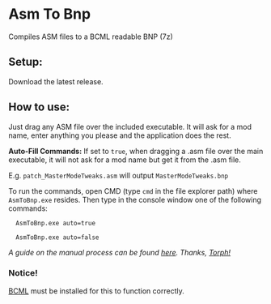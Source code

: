 # Asm To Bnp

Compiles ASM files to a BCML readable BNP (7z)

## Setup:

Download the latest release.

## How to use:

Just drag any ASM file over the included executable. It will ask for a mod name, enter anything you please and the application does the rest.

**Auto-Fill Commands:** If set to `true`, when dragging a .asm file over the main executable, it will not ask for a mod name but get it from the .asm file.

E.g. `patch_MasterModeTweaks.asm` will output `MasterModeTweaks.bnp`

To run the commands, open CMD (type `cmd` in the file explorer path) where `AsmToBnp.exe` resides. Then type in the console window one of the following commands:

```
  AsmToBnp.exe auto=true
```
```
  AsmToBnp.exe auto=false
```

_A guide on the manual process can be found [here](https://gamebanana.com/tuts/14400). Thanks, [Torph!](https://github.com/Torphedo)_

### Notice!

[BCML](https://github.com/NiceneNerd/BCML) must be installed for this to function correctly.
